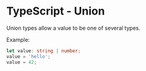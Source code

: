 # TypeScript - Union

Union types allow a value to be one of several types.

Example:

```typescript
let value: string | number;
value = 'hello';
value = 42;
```
